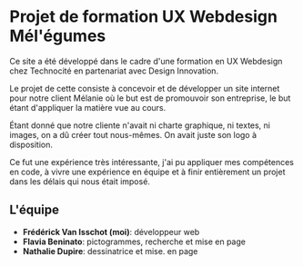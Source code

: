 # Projet de formation UX Webdesign Mél'égumes
Ce site a été développé dans le cadre d'une formation en UX Webdesign chez Technocité en partenariat avec Design Innovation.

Le projet de cette consiste à concevoir et de développer un site internet pour notre client Mélanie où le but est de promouvoir son entreprise, le but étant d'appliquer la matière vue au cours.

Étant donné que notre cliente n'avait ni charte graphique, ni textes, ni images, on a dû créer tout nous-mêmes. On avait juste son logo à disposition.

Ce fut une expérience très intéressante, j'ai pu appliquer mes compétences en code, à vivre une expérience en équipe et à finir entièrement un projet dans les délais qui nous était imposé.

## L'équipe
- **Frédérick Van Isschot (moi)**: développeur web
- **Flavia Beninato**: pictogrammes, recherche et mise en page
- **Nathalie Dupire**: dessinatrice et mise. en page 
